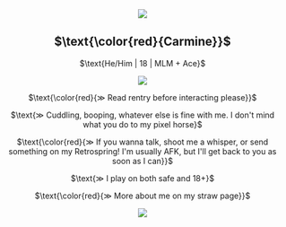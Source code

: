  <div align="center"> <img src="https://files.catbox.moe/k02qyy.webp"> </div>
 <h2 align="center">
  $\text{\color{red}{Carmine}}$ </h2>
  
 <p align="center"> 
  $\text{He/Him | 18 | MLM + Ace}$ </p>
 
 <div align="center"> <img src="https://files.catbox.moe/r39w0s.webp"> </div>

<p align="center"> 
  $\text{\color{red}{≫ Read rentry before interacting please}}$ </p>

<p align="center"> 
 $\text{≫ Cuddling, booping, whatever else is fine with me. I don't mind what you do to my pixel horse}$ </p>

<p align="center">
  $\text{\color{red}{≫ If you wanna talk, shoot me a whisper, or send something on my Retrospring! I'm usually AFK, but I'll get back to you as soon as I can}}$ </p>

<p align="center"> 
 $\text{≫ I play on both safe and 18+}$ </p>

<p align="center"> 
  $\text{\color{red}{≫ More about me on my straw page}}$ </p>

 <div align="center"> <img src="https://files.catbox.moe/pfnc3y.png"> </div>

